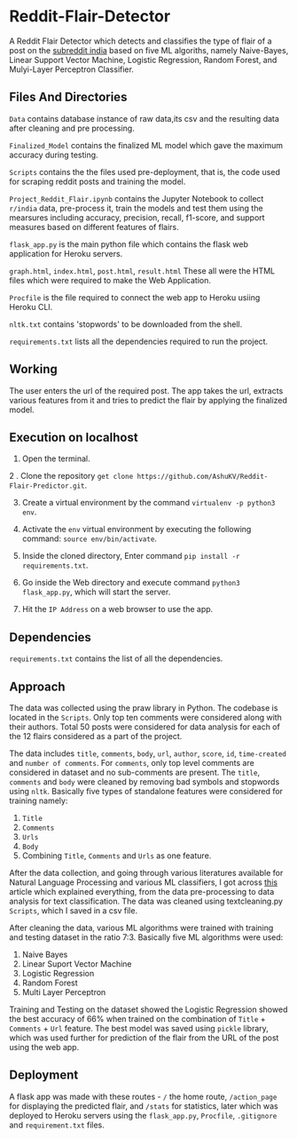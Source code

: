 # Reddit-Flair-Detector
A Reddit Flair Detector which detects and classifies the type of flair of a post on the [subreddit india](https://www.reddit.com/r/india/) based on five ML algoriths, namely Naive-Bayes, Linear Support Vector Machine, Logistic Regression, Random Forest, and Mulyi-Layer Perceptron Classifier.


## Files And Directories
```Data``` contains database instance of raw data,its csv and the resulting data after cleaning and pre processing.

```Finalized_Model``` contains the finalized ML model which gave the maximum accuracy during testing.

```Scripts``` contains the the files used pre-deployment, that is, the code used for scraping reddit posts and training the model.

```Project_Reddit_Flair.ipynb``` contains the Jupyter Notebook to collect ```r/india``` data, pre-process it, train the models and test them using the mearsures including accuracy, precision, recall, f1-score, and support measures based on different features of flairs.

```flask_app.py``` is the main python file which contains the flask web application for Heroku servers.

```graph.html```, ```index.html```, ```post.html```, ```result.html```  These all were the HTML files which were required to make the Web Application.

```Procfile``` is the file required to connect the web app to Heroku usiing Heroku CLI.

```nltk.txt``` contains 'stopwords' to be downloaded from the shell.

```requirements.txt``` lists all the dependencies required to run the project.


## Working
The user enters the url of the required post. The app takes the url, extracts various features from it and tries to predict the flair by applying the finalized model.


## Execution on localhost

1. Open the terminal.

2 . Clone the repository ```get clone https://github.com/AshuKV/Reddit-Flair-Predictor.git```.

3.  Create a virtual environment by the command ```virtualenv -p python3 env```.

4. Activate the ```env``` virtual environment by executing the following command: ```source env/bin/activate```.

5. Inside the cloned directory, Enter command ```pip install -r requirements.txt```.

6. Go inside the Web directory and execute command ```python3 flask_app.py```, which will start the server. 

7. Hit the ```IP Address``` on a web browser to use the app.


## Dependencies

```requirements.txt``` contains the list of all the dependencies.


## Approach

The data was collected using the praw library in Python. The codebase is located in the ```Scripts```. Only top ten comments were considered along with their authors. Total 50 posts were considered for data analysis for each of the 12 flairs considered as a part of the project.

The data includes ```title```, ```comments```, ```body```, ```url```,  ```author```, ```score```, ```id```, ```time-created``` and ```number of comments```. For ```comments```, only top level comments are considered in dataset and no sub-comments are present. The ```title```, ```comments``` and ```body``` were cleaned by removing bad symbols and stopwords using ```nltk```. Basically five types of standalone features were considered for training namely:
1. ```Title```
2. ```Comments```
3. ```Urls```
4. ```Body```
5. Combining ```Title```, ```Comments``` and ```Urls``` as one feature.

After the data collection, and going through various literatures available for Natural Language Processing and various ML  classifiers, I got across [this](https://towardsdatascience.com/multi-class-text-classification-model-comparison-and-selection-5eb066197568) article which explained everything, from the data pre-processing to data analysis for text classification. The data was cleaned using textcleaning.py ```Scripts```, which I saved in a csv file.

After cleaning the data, various ML algorithms were trained with training and testing dataset in the ratio 7:3. Basically five ML algorithms were used:
 1. Naive Bayes
 2. Linear Suport Vector Machine
 3. Logistic Regression
 4. Random Forest
 5. Multi Layer Perceptron
 
Training and Testing on the dataset showed the Logistic Regression showed the best accuracy of 66% when trained on the combination of ```Title``` +  ```Comments``` + ```Url``` feature. The best model was saved using ```pickle``` library, which was used further for prediction of the flair from the URL of the post using the web app.


## Deployment

A flask app was made with these routes - ```/``` the home route, ```/action_page``` for displaying the predicted flair, and ```/stats``` for statistics, later which was deployed to Heroku servers using the ```flask_app.py```,  ```Procfile```, ```.gitignore``` and ```requirement.txt``` files.
